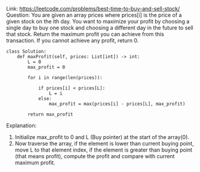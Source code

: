 Link: https://leetcode.com/problems/best-time-to-buy-and-sell-stock/  
Question: You are given an array prices where prices[i] is the price of a given stock on the ith day.
You want to maximize your profit by choosing a single day to buy one stock and choosing a different day in the future to sell that stock.
Return the maximum profit you can achieve from this transaction. If you cannot achieve any profit, return 0.
```python3
class Solution:
    def maxProfit(self, prices: List[int]) -> int:
        L = 0
        max_profit = 0

        for i in range(len(prices)):

            if prices[i] < prices[L]:
                L = i
            else:
                max_profit = max(prices[i] - prices[L], max_profit)

        return max_profit
```
Explanation:  
1. Initialize max_profit to 0 and L (Buy pointer) at the start of the array(0).  
2. Now traverse the array, if the element is lower than current buying point, move L to that element index,
if the element is greater than buying point (that means profit), compute the profit and compare with current maximum profit. 